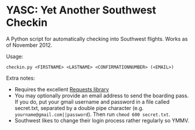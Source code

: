 YASC: Yet Another Southwest Checkin
========================

A Python script for automatically checking into Southwest flights. Works as of November 2012.

Usage:

`checkin.py <FIRSTNAME> <LASTNAME> <CONFIRMATIONNUMBER> (<EMAIL>)`

Extra notes:

*   Requires the excellent [Requests library](http://docs.python-requests.org/)
*   You may optionally provide an email address to send the boarding pass. If you do, put your gmail username and password in a file called secret.txt, separated by a double pipe character (e.g. `yourname@gmail.com||password`). Then run `chmod 600 secret.txt`.
*   Southwest likes to change their login process rather regularly so YMMV.
